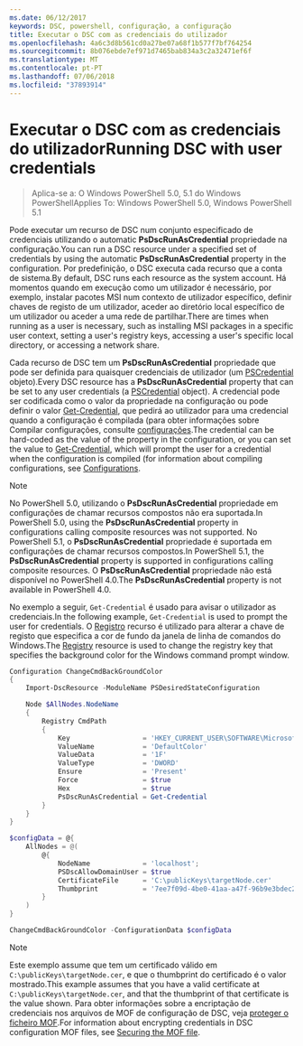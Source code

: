 ```yaml
---
ms.date: 06/12/2017
keywords: DSC, powershell, configuração, a configuração
title: Executar o DSC com as credenciais do utilizador
ms.openlocfilehash: 4a6c3d8b561cd0a27be07a68f1b577f7bf764254
ms.sourcegitcommit: 8b076ebde7ef971d7465bab834a3c2a32471ef6f
ms.translationtype: MT
ms.contentlocale: pt-PT
ms.lasthandoff: 07/06/2018
ms.locfileid: "37893914"
---
```

# <a name="running-dsc-with-user-credentials"></a><span data-ttu-id="4fa22-103">Executar o DSC com as credenciais do utilizador</span><span class="sxs-lookup"><span data-stu-id="4fa22-103">Running DSC with user credentials</span></span>

> <span data-ttu-id="4fa22-104">Aplica-se a: O Windows PowerShell 5.0, 5.1 do Windows PowerShell</span><span class="sxs-lookup"><span data-stu-id="4fa22-104">Applies To: Windows PowerShell 5.0, Windows PowerShell 5.1</span></span>

<span data-ttu-id="4fa22-105">Pode executar um recurso de DSC num conjunto especificado de credenciais utilizando o automatic **PsDscRunAsCredential** propriedade na configuração.</span><span class="sxs-lookup"><span data-stu-id="4fa22-105">You can run a DSC resource under a specified set of credentials by using the automatic **PsDscRunAsCredential** property in the configuration.</span></span>
<span data-ttu-id="4fa22-106">Por predefinição, o DSC executa cada recurso que a conta de sistema.</span><span class="sxs-lookup"><span data-stu-id="4fa22-106">By default, DSC runs each resource as the system account.</span></span>
<span data-ttu-id="4fa22-107">Há momentos quando em execução como um utilizador é necessário, por exemplo, instalar pacotes MSI num contexto de utilizador específico, definir chaves de registo de um utilizador, aceder ao diretório local específico de um utilizador ou aceder a uma rede de partilhar.</span><span class="sxs-lookup"><span data-stu-id="4fa22-107">There are times when running as a user is necessary, such as installing MSI packages in a specific user context, setting a user's registry keys, accessing a user's specific local directory, or accessing a network share.</span></span>

<span data-ttu-id="4fa22-108">Cada recurso de DSC tem um **PsDscRunAsCredential** propriedade que pode ser definida para quaisquer credenciais de utilizador (um [PSCredential](/dotnet/api/system.management.automation.pscredential) objeto).</span><span class="sxs-lookup"><span data-stu-id="4fa22-108">Every DSC resource has a **PsDscRunAsCredential** property that can be set to any user credentials (a [PSCredential](/dotnet/api/system.management.automation.pscredential) object).</span></span>
<span data-ttu-id="4fa22-109">A credencial pode ser codificada como o valor da propriedade na configuração ou pode definir o valor [Get-Credential](/powershell/module/Microsoft.PowerShell.Security/Get-Credential), que pedirá ao utilizador para uma credencial quando a configuração é compilada (para obter informações sobre Compilar configurações, consulte [configurações](configurations.md).</span><span class="sxs-lookup"><span data-stu-id="4fa22-109">The credential can be hard-coded as the value of the property in the configuration, or you can set the value to [Get-Credential](/powershell/module/Microsoft.PowerShell.Security/Get-Credential), which will prompt the user for a credential when the configuration is compiled (for information about compiling configurations, see [Configurations](configurations.md).</span></span>

> [!NOTE] 
> <span data-ttu-id="4fa22-110">No PowerShell 5.0, utilizando o **PsDscRunAsCredential** propriedade em configurações de chamar recursos compostos não era suportada.</span><span class="sxs-lookup"><span data-stu-id="4fa22-110">In PowerShell 5.0, using the **PsDscRunAsCredential** property in configurations calling composite resources was not supported.</span></span>
> <span data-ttu-id="4fa22-111">No PowerShell 5.1, o **PsDscRunAsCredential** propriedade é suportada em configurações de chamar recursos compostos.</span><span class="sxs-lookup"><span data-stu-id="4fa22-111">In PowerShell 5.1, the **PsDscRunAsCredential** property is supported in configurations calling composite resources.</span></span>
> <span data-ttu-id="4fa22-112">O **PsDscRunAsCredential** propriedade não está disponível no PowerShell 4.0.</span><span class="sxs-lookup"><span data-stu-id="4fa22-112">The **PsDscRunAsCredential** property is not available in PowerShell 4.0.</span></span>

<span data-ttu-id="4fa22-113">No exemplo a seguir, `Get-Credential` é usado para avisar o utilizador as credenciais.</span><span class="sxs-lookup"><span data-stu-id="4fa22-113">In the following example, `Get-Credential` is used to prompt the user for credentials.</span></span>
<span data-ttu-id="4fa22-114">O [Registro](registryResource.md) recurso é utilizado para alterar a chave de registo que especifica a cor de fundo da janela de linha de comandos do Windows.</span><span class="sxs-lookup"><span data-stu-id="4fa22-114">The [Registry](registryResource.md) resource is used to change the registry key that specifies the background color for the Windows command prompt window.</span></span>

```powershell
Configuration ChangeCmdBackGroundColor
{
    Import-DscResource -ModuleName PSDesiredStateConfiguration

    Node $AllNodes.NodeName
    {
        Registry CmdPath
        {
            Key                  = 'HKEY_CURRENT_USER\SOFTWARE\Microsoft\Command Processor'
            ValueName            = 'DefaultColor'
            ValueData            = '1F'
            ValueType            = 'DWORD'
            Ensure               = 'Present'
            Force                = $true
            Hex                  = $true
            PsDscRunAsCredential = Get-Credential
        }
    }
}

$configData = @{
    AllNodes = @(
        @{
            NodeName             = 'localhost';
            PSDscAllowDomainUser = $true
            CertificateFile      = 'C:\publicKeys\targetNode.cer'
            Thumbprint           = '7ee7f09d-4be0-41aa-a47f-96b9e3bdec25'
        }
    )
}

ChangeCmdBackGroundColor -ConfigurationData $configData
```

> [!NOTE]
> <span data-ttu-id="4fa22-115">Este exemplo assume que tem um certificado válido em `C:\publicKeys\targetNode.cer`, e que o thumbprint do certificado é o valor mostrado.</span><span class="sxs-lookup"><span data-stu-id="4fa22-115">This example assumes that you have a valid certificate at `C:\publicKeys\targetNode.cer`, and that the thumbprint of that certificate is the value shown.</span></span>
> <span data-ttu-id="4fa22-116">Para obter informações sobre a encriptação de credenciais nos arquivos de MOF de configuração de DSC, veja [proteger o ficheiro MOF](secureMOF.md).</span><span class="sxs-lookup"><span data-stu-id="4fa22-116">For information about encrypting credentials in DSC configuration MOF files, see [Securing the MOF file](secureMOF.md).</span></span>
